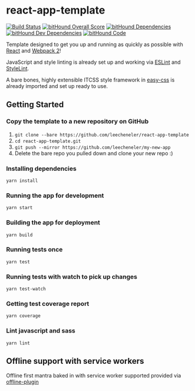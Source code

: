 # react-app-template
[![Build Status](https://travis-ci.org/LeeCheneler/react-app-template.svg?branch=master)](https://travis-ci.org/LeeCheneler/react-app-template)
[![bitHound Overall Score](https://www.bithound.io/github/LeeCheneler/react-app-template/badges/score.svg)](https://www.bithound.io/github/LeeCheneler/react-app-template)
[![bitHound Dependencies](https://www.bithound.io/github/LeeCheneler/react-app-template/badges/dependencies.svg)](https://www.bithound.io/github/LeeCheneler/react-app-template/master/dependencies/npm)
[![bitHound Dev Dependencies](https://www.bithound.io/github/LeeCheneler/react-app-template/badges/devDependencies.svg)](https://www.bithound.io/github/LeeCheneler/react-app-template/master/dependencies/npm)
[![bitHound Code](https://www.bithound.io/github/LeeCheneler/react-app-template/badges/code.svg)](https://www.bithound.io/github/LeeCheneler/react-app-template)


Template designed to get you up and running as quickly as possible with [React](https://github.com/facebook/react) and [Webpack 2](https://github.com/webpack)!

JavaScript and style linting is already set up and working via [ESLint](https://github.com/eslint/eslint) and [StyleLint](https://github.com/stylelint/stylelint).

A bare bones, highly extensible ITCSS style framework in [easy-css](https://github.com/leecheneler/easy-css) is already imported and set up ready to use.


## Getting Started

### Copy the template to a new repository on GitHub

1. `git clone --bare https://github.com/leecheneler/react-app-template`
2. `cd react-app-template.git`
3. `git push --mirror https://github.com/leecheneler/my-new-app`
4. Delete the bare repo you pulled down and clone your new repo :)

### Installing dependencies
`yarn install`

### Running the app for development
`yarn start`

### Building the app for deployment
`yarn build`

### Running tests once
`yarn test`

### Running tests with watch to pick up changes
`yarn test-watch`

### Getting test coverage report
`yarn coverage`

### Lint javascript and sass
`yarn lint`

## Offline support with service workers
Offline first mantra baked in with service worker supported provided via [offline-plugin](https://github.com/NekR/offline-plugin)
